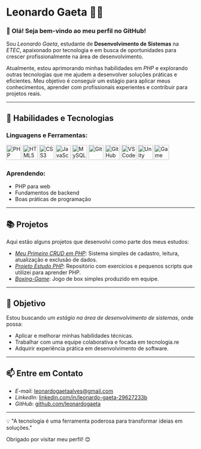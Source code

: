 # Leonardo Gaeta 👨‍💻

### 👋 Olá! Seja bem-vindo ao meu perfil no GitHub!

Sou *Leonardo Gaeta*, estudante de **Desenvolvimento de Sistemas** na *ETEC*, apaixonado por tecnologia e em busca de oportunidades para crescer profissionalmente na área de desenvolvimento.  

Atualmente, estou aprimorando minhas habilidades em *PHP* e explorando outras tecnologias que me ajudem a desenvolver soluções práticas e eficientes. Meu objetivo é conseguir um estágio para aplicar meus conhecimentos, aprender com profissionais experientes e contribuir para projetos reais.

---

## 🚀 Habilidades e Tecnologias

### Linguagens e Ferramentas:
<p align="left">
  <img src="https://cdn.jsdelivr.net/gh/devicons/devicon/icons/php/php-original.svg" alt="PHP" width="40" height="40"/>
  <img src="https://cdn.jsdelivr.net/gh/devicons/devicon/icons/html5/html5-original.svg" alt="HTML5" width="40" height="40"/>
  <img src="https://cdn.jsdelivr.net/gh/devicons/devicon/icons/css3/css3-original.svg" alt="CSS3" width="40" height="40"/>
  <img src="https://cdn.jsdelivr.net/gh/devicons/devicon/icons/javascript/javascript-original.svg" alt="JavaScript" width="40" height="40"/>
  <img src="https://cdn.jsdelivr.net/gh/devicons/devicon/icons/mysql/mysql-original.svg" alt="MySQL" width="40" height="40"/>
  <img src="https://cdn.jsdelivr.net/gh/devicons/devicon/icons/git/git-original.svg" alt="Git" width="40" height="40"/>
  <img src="https://cdn.jsdelivr.net/gh/devicons/devicon/icons/github/github-original.svg" alt="GitHub" width="40" height="40"/>
  <img src="https://cdn.jsdelivr.net/gh/devicons/devicon/icons/vscode/vscode-original.svg" alt="VS Code" width="40" height="40"/>
  <img src="https://cdn.jsdelivr.net/gh/devicons/devicon@latest/icons/unity/unity-original.svg" alt="Unity" width="40" height="40" />
  <img src="https://www.svgrepo.com/show/373617/gamemaker.svg" alt="Game Maker" width="40" height="40" />
          
  
</p>

### Aprendendo:
- PHP para web
- Fundamentos de backend
- Boas práticas de programação

---

## 📚 Projetos
Aqui estão alguns projetos que desenvolvi como parte dos meus estudos:  
- *[Meu Primeiro CRUD em PHP](https://github.com/LeonardoGaeta/Sistema-Gerenciador-de-Estoque)*: Sistema simples de cadastro, leitura, atualização e exclusão de dados.  
- *[Projeto Estudo PHP](https://github.com/LeonardoGaeta/Projeto-Estudo-PHP)*: Repositório com exercícios e pequenos scripts que utilizei para aprender PHP.
- *[Boxing-Game](https://github.com/LeonardoGaeta/Boxing-Game)*: Jogo de box simples produzido em equipe.

---

## 🎯 Objetivo
Estou buscando um *estágio na área de desenvolvimento de sistemas*, onde possa:
- Aplicar e melhorar minhas habilidades técnicas.
- Trabalhar com uma equipe colaborativa e focada em tecnologia.re
- Adquirir experiência prática em desenvolvimento de software.

---

## 📫 Entre em Contato
- *E-mail:* leonardogaetaalves@gmail.com
- *LinkedIn:* [linkedin.com/in/leonardo-gaeta-29627233b](https://www.linkedin.com/in/leonardo-gaeta-29627233b/)
- *GitHub:* [github.com/leonardogaeta](https://github.com/LeonardoGaeta)

---

💡 "A tecnologia é uma ferramenta poderosa para transformar ideias em soluções."  

Obrigado por visitar meu perfil! 😊
